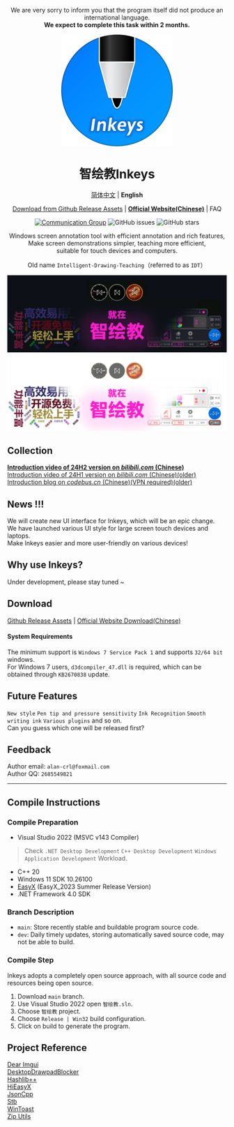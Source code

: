 <div align="center">

We are very sorry to inform you that the program itself did not produce an international language.  
**We expect to complete this task within 2 months.**  
  
  
[![LOGO](GithubRes/logo.png?raw=true "LOGO")](# "LOGO")

# 智绘教Inkeys
[简体中文](README.md) | **English**  

[Download from Github Release Assets](https://github.com/Alan-CRL/IDT/releases) | **[Official Website(Chinese)](https://www.inkeys.top)** | FAQ

[![Communication Group](https://img.shields.io/badge/-QQ%20Group%20618720802-blue?style=flat&logo=TencentQQ)](https://qm.qq.com/cgi-bin/qm/qr?k=9V2l83dc0yP4UYeDF-NkTX0o7_TcYqlh&jump_from=webapi&authKey=LsLLUhb1KSzHYbc8k5nCQDqTtRcRUCEE3j+DdR9IgHaF/7JF7LLpY191hsiYEBz6)  ![GitHub issues](https://img.shields.io/github/issues/Alan-CRL/IDT?logo=github&color=green)  ![GitHub stars](https://img.shields.io/github/stars/Alan-CRL/IDT)

Windows screen annotation tool with efficient annotation and rich features,  
Make screen demonstrations simpler, teaching more efficient,  
suitable for touch devices and computers.

Old name `Intelligent-Drawing-Teaching`（referred to as `IDT`）

![](GithubRes/cover1.png?raw=true#gh-dark-mode-only)
![](GithubRes/cover2.png?raw=true#gh-light-mode-only)

</div>

## Collection
**[Introduction video of 24H2 version on _bilibili.com_ (Chinese)](https://www.bilibili.com/video/BV1Tz421z72e/)**  
[Introduction video of 24H1 version on _bilibili.com_ (Chinese)(older)](https://www.bilibili.com/video/BV1vJ4m147rN/)  
[Introduction blog on _codebus.cn_ (Chinese)(VPN required)(older)](https://codebus.cn/alancrl/intelligent-painting-teaching)  

## News !!!
We will create new UI interface for Inkeys, which will be an epic change.  
We have launched various UI style for large screen touch devices and laptops.  
Make Inkeys easier and more user-friendly on various devices!  

## Why use Inkeys?
Under development, please stay tuned ~

## Download
[Github Release Assets](https://github.com/Alan-CRL/IDT/releases) | [Official Website Download(Chinese)](https://www.inkeys.top/col.jsp?id=106)   

#### System Requirements
The minimum support is `Windows 7 Service Pack 1` and supports `32/64 bit` windows.  
For Windows 7 users, `d3dcompiler_47.dll` is required, which can be obtained through `KB2670838` update.  

## Future Features
`New style` `Pen tip and pressure sensitivity` `Ink Recognition` `Smooth writing ink` `Various plugins` and so on.  
Can you guess which one will be released first?  

## Feedback
Author email: `alan-crl@foxmail.com`  
Author QQ: `2685549821`  

---

## Compile Instructions

### Compile Preparation
- Visual Studio 2022 (MSVC v143 Compiler)
> Check `.NET Desktop Development` `C++ Desktop Development` `Windows Application Development` Workload.
- C++ 20
- Windows 11 SDK 10.26100
- [EasyX](https://easyx.cn/download/EasyX_2023%E5%A4%A7%E6%9A%91%E7%89%88.exe) (EasyX_2023 Summer Release Version)
- .NET Framework 4.0 SDK

### Branch Description
- `main`: Store recently stable and buildable program source code.
- `dev`: Daily timely updates, storing automatically saved source code, may not be able to build.

### Compile Step
Inkeys adopts a completely open source approach, with all source code and resources being open source.  
1. Download `main` branch.  
2. Use Visual Studio 2022 open `智绘教.sln`.  
3. Choose `智绘教` project.
4. Choose `Release | Win32` build configuration.
5. Click on build to generate the program.

## Project Reference
[Dear Imgui](https://github.com/ocornut/imgui)  
[DesktopDrawpadBlocker](https://github.com/Alan-CRL/DesktopDrawpadBlocker)  
[Hashlib++](https://github.com/aksalj/hashlibpp)  
[HiEasyX](https://github.com/zouhuidong/HiEasyX)  
[JsonCpp](https://github.com/open-source-parsers/jsoncpp)  
[Stb](https://github.com/nothings/stb)  
[WinToast](https://github.com/mohabouje/WinToast)  
[Zip Utils](https://www.codeproject.com/Articles/7530/Zip-Utils-Clean-Elegant-Simple-Cplusplus-Win)  
